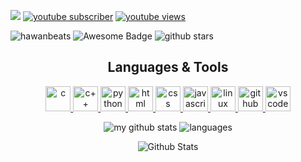 <p align="left"> <img src="https://github.com/hawanbeats/hawanbeatss/blob/main/made-with-html.svg">
                 <a href="https://www.youtube.com/channel/UCH90Kaz_h0F1iejRh_lZsMQ">
                 <img src="https://img.shields.io/youtube/channel/subscribers/UCH90Kaz_h0F1iejRh_lZsMQ?logo=youtube&style=for-the-badge" alt="youtube subscriber"/></a>
                 <a href="https://www.youtube.com/channel/UCH90Kaz_h0F1iejRh_lZsMQ">
                 <img src="https://img.shields.io/youtube/channel/views/UCH90Kaz_h0F1iejRh_lZsMQ?logo=youtube&style=for-the-badge" alt="youtube views"/></a>
<p align="left"> <img src="https://komarev.com/ghpvc/?username=hawanbeats&label=Profile%20Views&color=0e75b6&style=flat" alt="hawanbeats"/> 
                 <img src="https://cdn.rawgit.com/sindresorhus/awesome/d7305f38d29fed78fa85652e3a63e154dd8e8829/media/badge.svg" alt="Awesome Badge"/>
                 <img src="https://img.shields.io/github/stars/hawanbeats?affiliations=OWNER&color=%232fb236&label=github%20stars&logo=github&logoColor=%23fffffd&style=flat" alt="github stars"/>
<h2 align="center">Languages & Tools</h2>
<p align="center"> <a href="https://en.wikipedia.org/wiki/C_(programming_language)" target="_blank"> <img src="https://github.com/hawanbeats/hawanbeatss/blob/main/C.svg" alt="c" width="40" height="40"/> </a> <a href="https://en.wikipedia.org/wiki/C%2B%2B" target="_blank"> <img src="https://github.com/hawanbeats/hawanbeatss/blob/main/CPP.svg" alt="c++" width="40" height="40"/> </a> <a href="https://www.python.org/" target="_blank"> <img src="https://github.com/hawanbeats/hawanbeatss/blob/main/Python-Dark.svg" alt="python" width="40" height="40"/> </a> <a href="https://en.wikipedia.org/wiki/HTML" target="_blank"> <img src="https://github.com/hawanbeats/hawanbeatss/blob/main/HTML.svg" alt="html" width="40" height="40"/> </a> <a href="https://en.wikipedia.org/wiki/CSS" target="_blank"> <img src="https://github.com/hawanbeats/hawanbeatss/blob/main/CSS.svg" alt="css" width="40" height="40"/> </a> <a href="https://www.javascript.com/" target="_blank"> <img src="https://github.com/hawanbeats/hawanbeatss/blob/main/JavaScript.svg" alt="javascript" width="40" height="40"/> </a> <a href="https://www.linux.org/" target="_blank"> <img src="https://github.com/hawanbeats/hawanbeatss/blob/main/Linux-Dark.svg" alt="linux" width="40" height="40"/> </a> <a href="http://github.com/" target="_blank"> <img src="https://github.com/hawanbeats/hawanbeatss/blob/main/Github-Dark.svg" alt="github" width="40" height="40"/> </a> <a href="https://code.visualstudio.com/" target="_blank"> <img src="https://github.com/hawanbeats/hawanbeatss/blob/main/VSCode-Dark.svg" alt="vscode" width="40" height="40"/> </a> </p>
</p>

<!-- status codes -->
<a align="center"> 
    <p align="center">
    <img src="https://github-profile-summary-cards.vercel.app/api/cards/stats?username=hawanbeats&theme=vue" alt="my github stats"/>
    <img src="http://github-profile-summary-cards.vercel.app/api/cards/repos-per-language?username=hawanbeats&theme=vue" alt="languages"/>
    </p>
</a>
<a align="center">
     <p align="center">
     <img src="https://raw.githubusercontent.com/trinib/trinib/main/images/footer.svg" alt="Github Stats" />
  </p>
